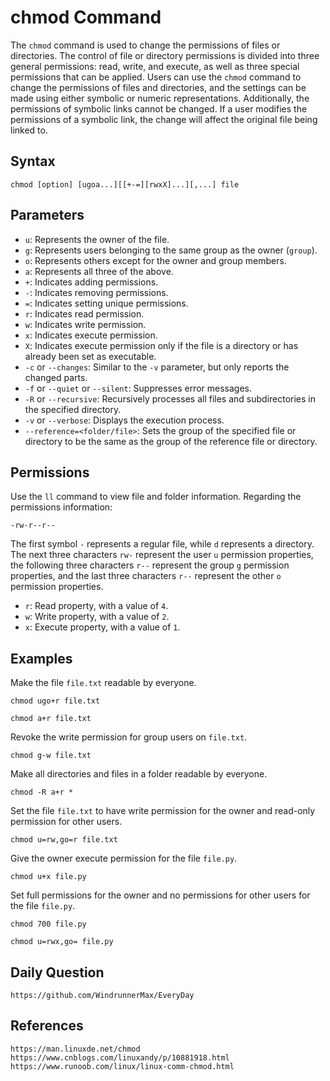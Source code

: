# chmod Command

The `chmod` command is used to change the permissions of files or directories. The control of file or directory permissions is divided into three general permissions: read, write, and execute, as well as three special permissions that can be applied. Users can use the `chmod` command to change the permissions of files and directories, and the settings can be made using either symbolic or numeric representations. Additionally, the permissions of symbolic links cannot be changed. If a user modifies the permissions of a symbolic link, the change will affect the original file being linked to.

## Syntax

```shell
chmod [option] [ugoa...][[+-=][rwxX]...][,...] file
```

## Parameters
* `u`: Represents the owner of the file.
* `g`: Represents users belonging to the same group as the owner (`group`).
* `o`: Represents others except for the owner and group members.
* `a`: Represents all three of the above.
* `+`: Indicates adding permissions.
* `-`: Indicates removing permissions.
* `=`: Indicates setting unique permissions.
* `r`: Indicates read permission.
* `w`: Indicates write permission.
* `x`: Indicates execute permission.
* `X`: Indicates execute permission only if the file is a directory or has already been set as executable.
* `-c` or `--changes`: Similar to the `-v` parameter, but only reports the changed parts.
* `-f` or `--quiet` or `--silent`: Suppresses error messages.
* `-R` or `--recursive`: Recursively processes all files and subdirectories in the specified directory.
* `-v` or `--verbose`: Displays the execution process.
* `--reference=<folder/file>`: Sets the group of the specified file or directory to be the same as the group of the reference file or directory.

## Permissions
Use the `ll` command to view file and folder information. Regarding the permissions information:

```shell
-rw-r--r--
```
The first symbol `-` represents a regular file, while `d` represents a directory. The next three characters `rw-` represent the user `u` permission properties, the following three characters `r--` represent the group `g` permission properties, and the last three characters `r--` represent the other `o` permission properties.
* `r`: Read property, with a value of `4`.
* `w`: Write property, with a value of `2`.
* `x`: Execute property, with a value of `1`.

## Examples
Make the file `file.txt` readable by everyone.

```shell
chmod ugo+r file.txt
```

```shell
chmod a+r file.txt
```

Revoke the write permission for group users on `file.txt`.

```shell
chmod g-w file.txt
```

Make all directories and files in a folder readable by everyone.

```shell
chmod -R a+r *
```

Set the file `file.txt` to have write permission for the owner and read-only permission for other users.

```shell
chmod u=rw,go=r file.txt
```

Give the owner execute permission for the file `file.py`.

```shell
chmod u+x file.py
```

Set full permissions for the owner and no permissions for other users for the file `file.py`.

```shell
chmod 700 file.py
```

```shell
chmod u=rwx,go= file.py
```

## Daily Question
```
https://github.com/WindrunnerMax/EveryDay
```

## References
```
https://man.linuxde.net/chmod
https://www.cnblogs.com/linuxandy/p/10881918.html
https://www.runoob.com/linux/linux-comm-chmod.html
```